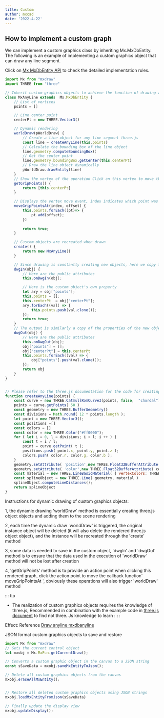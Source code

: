 ```yaml
---
title: Custom
author: mxcad
date: '2022-4-22'
---
```


## How to implement a custom graph

We can implement a custom graphics class by inheriting Mx.MxDbEntity. The following is an example of implementing a custom graphics object that can draw any line segment.

Click on [Mx MxDbEntity API](https://mxcad.github.io/mxdraw_api_docs/classes/MxDbEntity.html) to check the detailed implementation rules.
``` js
import Mx from "mxdraw"
import THREE from "three"

// Inherit custom graphics objects to achieve the function of drawing arbitrary line segments
class MxAnyLine extends  Mx.MxDbEntity {
    // List of vertices
    points = []

    // Line center point
    centerPt = new THREE.Vector3()

    // Dynamic rendering
    worldDraw(pWorldDraw) {
        // Create a line object for any line segment three.js
        const line = createAnyLine(this.points)
        // Calculate the bounding box of the line object
        line.geometry.computeBoundingBox()
        // Get the center point
        line.geometry.boundingBox.getCenter(this.centerPt)
        // Draw the line object dynamically
        pWorldDraw.drawEntity(line)
    }
    // Show the vertex of the operation Click on this vertex to move the operation
    getGripPoints() {
        return [this.centerPt]
    }

    // Displays the vertex move event, index indicates which point was moved and offset is the offset of the move
    moveGripPointsAt(index, offset) {
        this.points.forEach((pt)=> {
            pt.add(offset);
        })
        
        return true;
    }

    // Custom objects are recreated when drawn
    create() {
        return new MxAnyLine()
    }

    // Since drawing is constantly creating new objects, here we copy the properties of the previous object to the new object
    dwgIn(obj) {
        // Here are the public attributes
        this.onDwgIn(obj);

        // Here is the custom object's own property
        let ary = obj["points"];
        this.points = [];
        this.centerPt  = obj["centerPt"];
        ary.forEach((val) => {
            this.points.push(val.clone());
        });
        return true;
    }
    // The output is similarly a copy of the properties of the new object and the old object to ensure that those values are present at the time of drawing
    dwgOut(obj) {
        // Here are the public attributes
        this.onDwgOut(obj);
        obj["points"] = [];
        obj["centerPt"] = this.centerPt
        this.points.forEach((val) => {
            obj["points"].push(val.clone());
        });
        return obj
    }
}


// Please refer to the three.js documentation for the code for creating three.js line segment objects for arbitrary lines
function createAnyLine(points) {
    const curve = new THREE.CatmullRomCurve3(points, false,  "chordal"); 
    points = curve.getPoints( 50 )
    const geometry = new THREE.BufferGeometry()
    const divisions = Math.round( 12 * points.length );
    let point = new THREE.Vector3();
    const positions =[]
    const colors = []
    const color = new THREE.Color("#ff0000");
    for ( let i = 0, l = divisions; i < l; i ++ ) { 
        const t = i / l;
        point = curve.getPoint( t );
        positions.push( point.x, point.y, point.z );
        colors.push( color.r, color.g, color.b );
    }
    geometry.setAttribute( 'position',new THREE.Float32BufferAttribute( positions, 3 ) );
    geometry.setAttribute( 'color',new THREE.Float32BufferAttribute( colors, 3 ) );
    const material = new THREE.LineBasicMaterial( { vertexColors: THREE.VertexColors, linewidth: 10 } )
    const splineObject = new THREE.Line( geometry, material )
    splineObject.computeLineDistances();
    return splineObject
}

```
Instructions for dynamic drawing of custom graphics objects:

1, the dynamic drawing 'worldDraw' method is essentially creating three.js object objects and adding them to the scene rendering

2, each time the dynamic draw 'worldDraw' is triggered, the original instance object will be deleted (it will also delete the rendered three.js object object), and the instance will be recreated through the 'create' method

3, some data is needed to save in the custom object, 'dwgIn' and 'dwgOut' method is to ensure that the data used in the execution of 'worldDraw' method will not be lost after creation

4, 'getGripPoints' method is to provide an action point when clicking this rendered graph, click the action point to move the callback function' moveGripPointsAt ', obviously these operations will also trigger 'worldDraw' method

::: tip
+ The realization of custom graphics objects requires the knowledge of three.js, Recommended in combination with the example code in [three.js document](http://www.yanhuangxueyuan.com/threejs/docs/index.html#api/zh/objects/Line) to find not three. Js knowledge to learn
: : :

Effect: Reference [Draw anyline mxdbanyline](./MxDbLine.md#arbitrary-line-segment-mxdbanyline)


JSON format custom graphics objects to save and restore

```js
import Mx from "mxdraw"
// Gets the current control object
let mxobj = Mx.MxFun.getCurrentDraw();

// Converts a custom graphic object in the canvas to a JSON string
const sSaveData = mxobj.saveMxEntityToJson();

// Delete all custom graphics objects from the canvas
mxobj.eraseAllMxEntity();


// Restore all deleted custom graphics objects using JSON strings
mxobj.loadMxEntityFromJson(sSaveData)

// Finally update the display view
mxobj.updateDisplay();
```